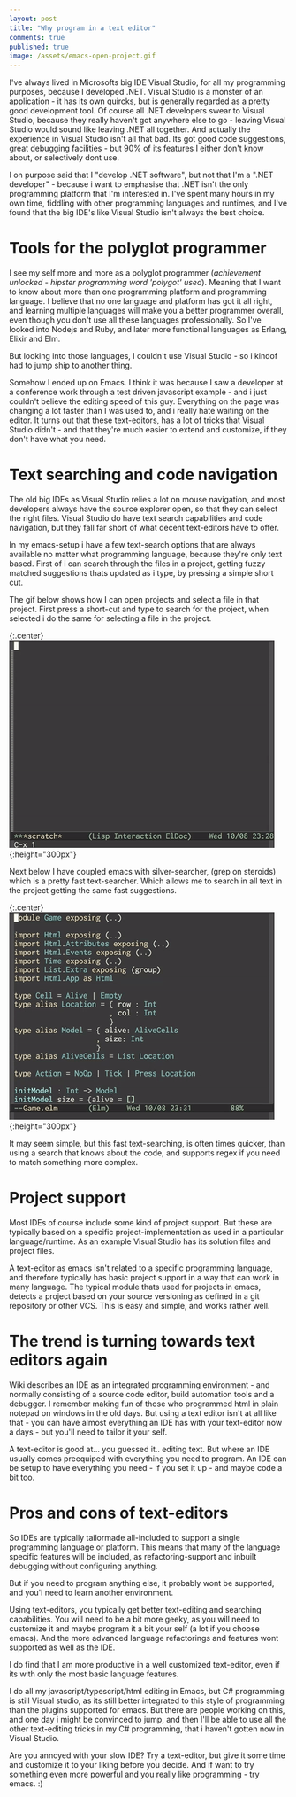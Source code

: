 ```yaml
---
layout: post
title: "Why program in a text editor"
comments: true
published: true
image: /assets/emacs-open-project.gif
---
```


I've always lived in Microsofts big IDE Visual Studio, for all my programming
purposes, because I developed .NET. Visual Studio is a monster of an
application - it has its own quircks, but is generally regarded as a pretty good
development tool. Of course all .NET developers swear to Visual Studio, because
they really haven't got anywhere else to go - leaving Visual Studio would sound
like leaving .NET all together. 
And actually the experience in Visual Studio isn't all that bad. Its got good
code suggestions, great debugging facilities - but 90% of its features I either
don't know about, or selectively dont use. 


I on purpose said that I "develop .NET software", but not that I'm a ".NET
developer" - because i want to emphasise that .NET isn't the only programming
platform that I'm interested in. I've spent many hours ín my own time, fiddling
with other programming languages and runtimes, and I've found that the big IDE's
like Visual Studio isn't always the best choice. 



Tools for the polyglot programmer
==

I see my self more and more as a polyglot programmer (*achievement unlocked -
hipster programming word 'polygot' used*). Meaning that I want to know about
more than one programming platform and programming language. I believe that no
one language and platform has got it all right, and learning multiple languages
will make you a better programmer overall, even though you don't use all these
languages professionally. So I've looked into Nodejs and Ruby, and later more
functional languages as Erlang, Elixir and Elm. 


But looking into those languages, I couldn't use Visual Studio - so i kindof had
to jump ship to another thing.

Somehow I ended up on Emacs. I think it was because I saw a developer at a
conference work through a test driven javascript example - and i just couldn't
believe the editing speed of this guy. Everything on the page was changing a lot
faster than I was used to, and i really hate waiting on the editor. It turns out
that these text-editors, has a lot of tricks that Visual Studio didn't - and
that they're much easier to extend and customize, if they don't have what you
need.

Text searching and code navigation
==
The old big IDEs as Visual Studio relies a lot on mouse navigation, and most
developers always have the source explorer open, so that they can select the
right files. Visual Studio do have text search capabilities and code navigation,
but they fall far short of what decent text-editors have to offer.

In my emacs-setup i have a few text-search options that are always available no
matter what programming language, because they're only text based. First of i
can search through the files in a project, getting fuzzy matched suggestions
thats updated as i type, by pressing a simple short cut.

The gif below shows how I can open projects and select a file in that project.
First press a short-cut and type to search for the project, when selected i do
the same for selecting a file in the project.

{:.center}
![Open a project in emacs](/assets/emacs-open-project.gif){:height="300px"}

Next below I have coupled emacs with silver-searcher, (grep on steroids) which
is a pretty fast text-searcher. Which allows me to search in all text in the
project getting the same fast suggestions.

{:.center}
![search in text](/assets/emacs-search-text-in-project.gif){:height="300px"}

It may seem simple, but this fast text-searching, is often times quicker, than
using a search that knows about the code, and supports regex if you need to
match something more complex.

Project support
==
Most IDEs of course include some kind of project support. But these are
typically based on a specific project-implementation as used in a particular
language/runtime. As an example Visual Studio has its solution files and project
files.

A text-editor as emacs isn't related to a specific programming language, and
therefore typically has basic project support in a way that can work in many
language. The typical module thats used for projects in emacs, detects a project
based on your source versioning as defined in a git repository or other VCS.
This is easy and simple, and works rather well.

The trend is turning towards text editors again
==
Wiki describes an IDE as an integrated programming environment - and normally
consisting of a source code editor, build automation tools and a debugger. I
remember making fun of those who programmed html in plain notepad on windows in
the old days. But using a text editor isn't at all like that - you can have
almost everything an IDE has with your text-editor now a days - but you'll need
to tailor it your self.

A text-editor is good at... you guessed it.. editing text. But where an IDE
usually comes preequiped with everything you need to program. An IDE can be
setup to have everything you need - if you set it up - and maybe code a bit too.

Pros and cons of text-editors
==
So IDEs are typically tailormade all-included to support a single programming
language or platform. This means that many of the language specific features
will be included, as refactoring-support and inbuilt debugging without
configuring anything. 

But if you need to program anything else, it probably wont be supported, and
you'l need to learn another environment.

Using text-editors, you typically get better text-editing and searching
capabilities. You will need to be a bit more geeky, as you will need to
customize it and maybe program it a bit your self (a lot if you choose emacs).
And the more advanced language refactorings and features wont supported as well
as the IDE.

I do find that I am more productive in a well customized text-editor, even if
its with only the most basic language features. 

I do all my javascript/typescript/html editing in Emacs, but C# programming is
still Visual studio, as its still better integrated to this style of programming
than the plugins supported for emacs. But there are people working on this, and
one day i might be convinced to jump, and then I'll be able to use all the other
text-editing tricks in my C# programming, that i haven't gotten now in Visual
Studio.

Are you annoyed with your slow IDE? Try a text-editor, but give it some time and
customize it to your liking before you decide. And if want to try something even
more powerful and you really like programming - try emacs. :)
